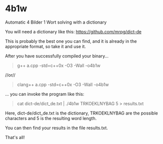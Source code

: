4b1w
====

Automatic 4 Bilder 1 Wort solving with a dictionary

You will need a dictionary like this: https://github.com/mrpg/dict-de

This is probably the best one you can find, and it is already in the appropriate format, so take it and use it.

After you have successfully compiled your binary...

> g++ a.cpp -std=c++0x -O3 -Wall -o4b1w

//or//

> clang++ a.cpp -std=c++0x -O3 -Wall -o4b1w

... you can invoke the program like this:

> cat dict-de/dict_de.txt | ./4b1w TRKOEKLNYBAG 5 > results.txt

Here, dict-de/dict_de.txt is the dictionary, TRKOEKLNYBAG are the possible
characters and 5 is the resulting word length.

You can then find your results in the file results.txt.

That's all!
